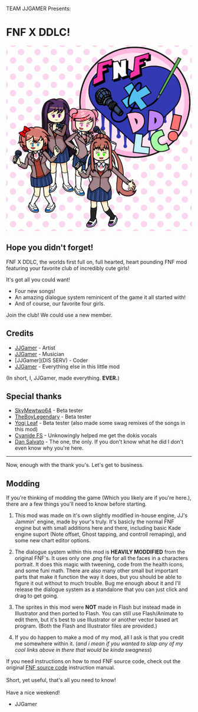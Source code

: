 TEAM JJGAMER Presents:
# FNF X DDLC!
![FNF X DDLC!](art/FNF-X-DDLC!.gif)

Hope you didn't forget!
---
FNF X DDLC, the worlds first full on, full hearted, heart pounding FNF mod featuring your favorite club of incredibly cute girls!

It's got all you could want!
- Four new songs!
- An amazing dialogue system reminicent of the game it all started with!
- And of course, our favorite four girls.

Join the club! We could use a new member.

## Credits
- [JJGamer](YT) - Artist
- [JJGamer](TW) - Musician
- [JJGamer](DIS SERV) - Coder
- [JJGamer](???) - Everything else in this little mod

(In short, I, JJGamer, made everything. **EVER.**)

## Special thanks
- [SkyMewtwo64]() - Beta tester
- [TheBoyLegendary]() - Beta tester
- [Yogi Leaf]() - Beta tester (also made some swag remixes of the songs in this mod)
- [Cyanide FS]() - Unknowingly helped me get the dokis vocals
- [Dan Salvato]() - The one, the only. If you don't know what he did I don't even know why you're here.

---

Now, enough with the thank you's. Let's get to business.

## Modding
If you're thinking of modding the game (Which you likely are if you're here.), there are a few things you'll need to know before starting.

1. This mod was made on it's own slightly modified in-house engine, JJ's Jammin' engine, made by your's truly. It's basicly the normal FNF engine but with small additions here and there, including basic Kade engine suport (Note offset, Ghost tapping, and controll remaping), and some new chart editor options.

2. The dialogue system within this mod is **HEAVILY MODDIFIED** from the original FNF's. It uses only one .png file for all the faces in a characters portrait. It does this magic with tweening, code from the health icons, and some funi math. There are also many other small but important parts that make it function the way it does, but you should be able to figure it out without to much trouble. Bug me enough about it and I'll release the dialogue system as a standalone that you can just click and drag to get going.

3. The sprites in this mod were **NOT** made in Flash but instead made in Illustrator and then ported to Flash. You can still use Flash/Animate to edit them, but it's best to use Illustrator or another vector based art program. (Both the Flash and Illustrator files are provided.)

4. If you do happen to make a mod of my mod, all I ask is that you credit me somewhere within it. (_and i mean if you wanted to slap any of my cool links above in there that would be kinda swagness_)

If you need instructions on how to mod FNF source code, check out the original [FNF source code](https://github.com/ninjamuffin99/Funkin) instruction manual.
<br>
<br>
Short, yet useful, that's all you need to know!
<br>
<br>
Have a nice weekend!

- JJGamer
